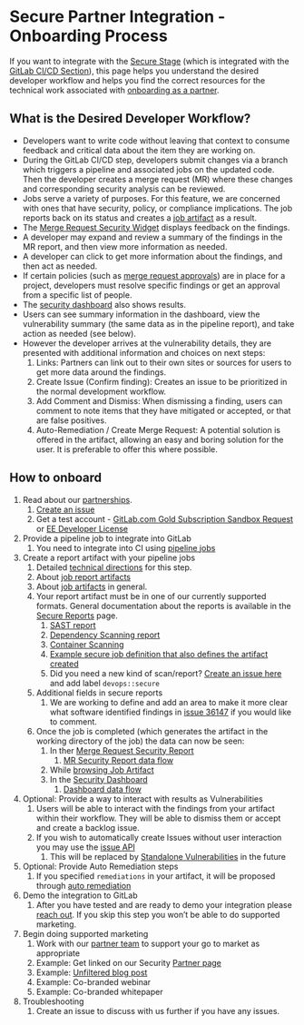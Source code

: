 # Secure Partner Integration - Onboarding Process

If you want to integrate with the [Secure Stage](https://about.gitlab.com/direction/secure) (which
is integrated with the [GitLab CI/CD Section](https://about.gitlab.com/handbook/product/categories/#cicd-section)),
this page helps you understand the desired developer workflow and helps you find the correct
resources for the technical work associated with [onboarding as a partner](https://about.gitlab.com/partners/integrate/).

## What is the Desired Developer Workflow?

- Developers want to write code without leaving that context to consume feedback and critical data
  about the item they are working on.
- During the GitLab CI/CD step, developers submit changes via a branch which triggers a pipeline and
  associated jobs on the updated code. Then the developer creates a merge request (MR) where these
  changes and corresponding security analysis can be reviewed.
- Jobs serve a variety of purposes. For this feature, we are concerned with ones that have security,
  policy, or compliance implications. The job reports back on its status and creates a
  [job artifact](../../user/project/pipelines/job_artifacts.html) as a result.
- The [Merge Request Security Widget](../../user/project/merge_requests/#security-reports-ultimate) displays feedback on the findings.
- A developer may expand and review a summary of the findings in the MR report, and then view more
  information as needed.
- A developer can click to get more information about the findings, and then act as needed.
- If certain policies (such as [merge request approvals](../../user/project/merge_requests/merge_request_approvals.html))
  are in place for a project, developers must resolve specific findings or get an approval from a
  specific list of people.
- The [security dashboard](../../user/application_security/security_dashboard/#gitlab-security-dashboard-ultimate)
  also shows results.
- Users can see summary information in the dashboard, view the vulnerability summary (the same data
  as in the pipeline report), and take action as needed (see below).
- However the developer arrives at the vulnerability details, they are presented with additional
  information and choices on next steps:
    1. Links: Partners can link out to their own sites or sources for users to get more data around
       the findings.
    1. Create Issue (Confirm finding): Creates an issue to be prioritized in the normal development
       workflow.
    1. Add Comment and Dismiss: When dismissing a finding, users can comment to note items that they
       have mitigated or accepted, or that are false positives.
    1. Auto-Remediation / Create Merge Request: A potential solution is offered in the artifact,
       allowing an easy and boring solution for the user. It is preferable to offer this where
       possible.

## How to onboard

1. Read about our [partnerships](https://about.gitlab.com/partners/integrate/).
   1. [Create an issue](https://gitlab.com/gitlab-com/alliances/alliances/issues/new?issuable_template=new_partner)
   1. Get a test account - [GitLab.com Gold Subscription Sandbox Request](https://about.gitlab.com/partners/integrate/#gitlabcom-gold-subscription-sandbox-request) or [EE Developer License](https://about.gitlab.com/partners/integrate/#requesting-ee-dev-license-for-rd)
1. Provide a pipeline job to integrate into GitLab
   1. You need to integrate into CI using [pipeline jobs](../../development/pipelines.html)
1. Create a report artifact with your pipeline jobs
   1. Detailed [technical directions](secure.md) for this step.
   1. About [job report artifacts](../../ci/yaml/README.html#artifactsreports)
   1. About [job artifacts](../../user/project/pipelines/job_artifacts.html) in general.
   1. Your report artifact must be in one of our currently supported formats. General documentation about the reports is available in the [Secure Reports](../../development/integrations/secure.html#report) page.
      1. [SAST report](../../user/application_security/sast#reports-json-format)
      1. [Dependency Scanning report](../../user/application_security/dependency_scanning/#reports-json-format)
      1. [Container Scanning](../../user/application_security/container_scanning/index.html#reports-json-format)
      1. [Example secure job definition that also defines the artifact created](https://gitlab.com/gitlab-org/gitlab/blob/master/lib/gitlab/ci/templates/Security/Container-Scanning.gitlab-ci.yml)
      1. Did you need a new kind of scan/report? [Create an issue here](https://gitlab.com/gitlab-org/gitlab/issues/new#) and add label `devops::secure`
   1. Additional fields in secure reports
      1. We are working to define and add an area to make it more clear what software identified findings in [issue 36147](https://gitlab.com/gitlab-org/gitlab/issues/36147) if you would like to comment.
   1. Once the job is completed (which generates the artifact in the working directory of the job) the data can now be seen:
      1. In ther [Merge Request Security Report](../../user/project/merge_requests/#security-reports-ultimate)
         1. [MR Security Report data flow](https://gitlab.com/snippets/1910005#merge-request-view)
      1. While [browsing Job Artifact](../../user/project/pipelines/job_artifacts.html#browsing-artifacts)
      1. In the [Security Dashboard](../../user/application_security/security_dashboard/)
         1. [Dashboard data flow](https://gitlab.com/snippets/1910005#project-and-group-dashboards)
1. Optional: Provide a way to interact with results as Vulnerabilities
   1. Users will be able to interact with the findings from your artifact within their workflow. They will be able to dismiss them or accept and create a backlog issue.
   1. If you wish to automatically create Issues without user interaction you may use the [issue API](../../api/issues.html)
      1. This will be replaced by [Standalone Vulnerabilities](https://gitlab.com/groups/gitlab-org/-/epics/634) in the future
1. Optional: Provide Auto Remediation steps
   1. If you specified `remediations` in your artifact, it will be proposed through [auto remediation](../../user/application_security/index.html#solutions-for-vulnerabilities-auto-remediation)
1. Demo the integration to GitLab
   1. After you have tested and are ready to demo your integration please [reach out](https://about.gitlab.com/partners/integrate/). If you skip this step you won’t be able to do supported marketing.
1. Begin doing supported marketing
   1. Work with our [partner team](https://about.gitlab.com/partners/integrate/) to support your go to market as appropriate
   1. Example: Get linked on our Security [Partner page](https://about.gitlab.com/partners/#security)
   1. Example: [Unfiltered blog post](https://about.gitlab.com/handbook/marketing/blog/unfiltered/)
   1. Example: Co-branded webinar
   1. Example: Co-branded whitepaper
1. Troubleshooting
   1. Create an issue to discuss with us further if you have any issues.
